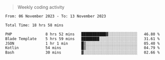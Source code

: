 > Weekly coding activity
<!--START_SECTION:waka-->

```txt
From: 06 November 2023 - To: 13 November 2023

Total Time: 18 hrs 58 mins

PHP               8 hrs 52 mins   ███████████▓░░░░░░░░░░░░░   46.80 %
Blade Template    5 hrs 59 mins   ████████░░░░░░░░░░░░░░░░░   31.61 %
JSON              1 hr 1 min      █▒░░░░░░░░░░░░░░░░░░░░░░░   05.40 %
Kotlin            54 mins         █▒░░░░░░░░░░░░░░░░░░░░░░░   04.79 %
Bash              30 mins         ▓░░░░░░░░░░░░░░░░░░░░░░░░   02.66 %
```

<!--END_SECTION:waka-->
